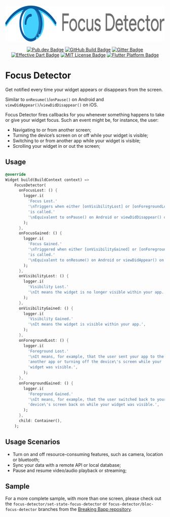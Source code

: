 <p align="center">
	<img src="https://raw.githubusercontent.com/EdsonBueno/focus_detector/master/assets/logo.png" height="113" alt="Focus Detector Logo" />
</p>
<p align="center">
	<a href="https://pub.dev/packages/focus_detector"><img src="https://img.shields.io/pub/v/focus_detector.svg" alt="Pub.dev Badge"></a>
	<a href="https://github.com/EdsonBueno/focus_detector/actions"><img src="https://github.com/EdsonBueno/focus_detector/workflows/build/badge.svg" alt="GitHub Build Badge"></a>
	<a href="https://gitter.im/focus_detector/community"><img src="https://badges.gitter.im/focus_detector/community.svg" alt="Gitter Badge"></a>
	<a href="https://github.com/tenhobi/effective_dart"><img src="https://img.shields.io/badge/style-effective_dart-40c4ff.svg" alt="Effective Dart Badge"></a>
	<a href="https://opensource.org/licenses/MIT"><img src="https://img.shields.io/badge/license-MIT-purple.svg" alt="MIT License Badge"></a>
	<a href="https://github.com/EdsonBueno/focus_detector"><img src="https://img.shields.io/badge/platform-flutter-ff69b4.svg" alt="Flutter Platform Badge"></a>
</p>

# Focus Detector

Get notified every time your widget appears or disappears from the screen.

Similar to `onResume()`/`onPause()` on Android and `viewDidAppear()`/`viewDidDisappear()` on iOS.

Focus Detector fires callbacks for you whenever something happens to take or give your widget focus. Such an event might be, for instance, the user:
- Navigating to or from another screen;
- Turning the device’s screen on or off while your widget is visible;
- Switching to or from another app while your widget is visible;
- Scrolling your widget in or out the screen;

## Usage

```dart
@override
Widget build(BuildContext context) =>
    FocusDetector(
      onFocusLost: () {
        logger.i(
          'Focus Lost.'
          '\nTriggers when either [onVisibilityLost] or [onForegroundLost] '
          'is called.'
          '\nEquivalent to onPause() on Android or viewDidDisappear() on iOS.',
        );
      },
      onFocusGained: () {
        logger.i(
          'Focus Gained.'
          '\nTriggered when either [onVisibilityGained] or [onForegroundGained] '
          'is called.'
          '\nEquivalent to onResume() on Android or viewDidAppear() on iOS.',
        );
      },
      onVisibilityLost: () {
        logger.i(
          'Visibility Lost.'
          '\nIt means the widget is no longer visible within your app.',
        );
      },
      onVisibilityGained: () {
        logger.i(
          'Visibility Gained.'
          '\nIt means the widget is visible within your app.',
        );
      },
      onForegroundLost: () {
        logger.i(
          'Foreground Lost.'
          '\nIt means, for example, that the user sent your app to the background by opening '
          'another app or turning off the device\'s screen while your '
          'widget was visible.',
        );
      },
      onForegroundGained: () {
        logger.i(
          'Foreground Gained.'
          '\nIt means, for example, that the user switched back to your app or turned the '
          'device\'s screen back on while your widget was visible.',
        );
      },
      child: Container(),
    );
```


## Usage Scenarios
- Turn on and off resource-consuming features, such as camera, location or bluetooth;
- Sync your data with a remote API or local database;
- Pause and resume video/audio playback or streaming;

## Sample
For a more complete sample, with more than one screen, please check out the `focus-detector/set-state-focus-detector` or `focus-detector/bloc-focus-detector` branches from the [Breaking Bapp repository](https://github.com/EdsonBueno/breaking_bapp).
